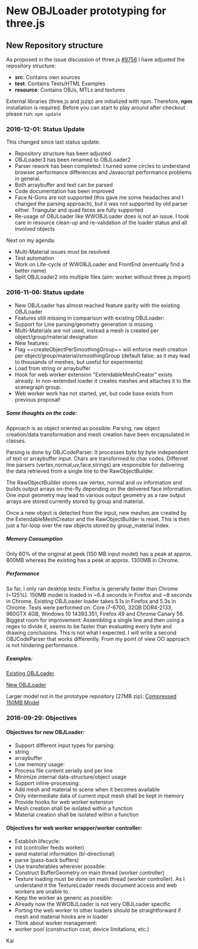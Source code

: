 New OBJLoader prototyping for three.js
===

## New Repository structure
As proposed in the issue discussion of three.js [#9756](https://github.com/mrdoob/three.js/issues/9756) I have adjusted the repository structure:
- **src**: Contains own sources
- **test**: Contains Tests/HTML Examples
- **resource**: Contains OBJs, MTLs and textures

External libraries (three.js and jszip) are initialized with npm. Therefore, **npm** installation is required.
Before you can start to play around after checkout please run:
`npm update`

### 2016-12-01: Status Update
This changed since last status update:
- Repository structure has been adjusted
- OBJLoader3 has been renamed to OBJLoader2
- Parser rework has been completed: I turned some circles to understand browser performance differences and Javascript performance problems in general.
- Both arraybuffer and text can be parsed
- Code documentation has been improved
- Face N-Gons are not supported (this gave me some headaches and I changed the parsing approach), but it was not supported by old parser either. Triangular and quad faces are fully supported
- Re-usage of OBJLoader like WWOBJLoader does is not an issue. I took care in resource clean-up and re-validation of the loader status and all involved objects

Next on my agenda:
- Multi-Material issues must be resolved
- Test automation
- Work on Life-cycle of WWOBJLoader and FrontEnd (eventually find a better name)
- Split OBJLoader2 into multiple files (aim: worker without three.js import)


### 2016-11-06: Status update
- New OBJLoader has almost reached feature parity with the existing OBJLoader
- Features still missing in comparison with existing OBJLoader:
 - Support for Line parsing/geometry generation is missing
 - Multi-Materials are not used, instead a mesh is created per object/group/material designation
- New features:
 - Flag ==createObjectPerSmoothingGroup== will enforce mesh creation per object/group/material/smoothingGroup (default false; as it may lead to thousands of meshes, but useful for experiments)
  - Load from string or arraybuffer
  - Hook for web worker extension "ExtendableMeshCreator" exists already. In non-extended loader it creates meshes and attaches it to the scenegraph group.
- Web worker work has not started, yet, but code base exists from previous proposal!

##### Some thoughts on the code:
Approach is as object oriented as possible: Parsing, raw object creation/data transformation and mesh creation have been encapsulated in classes.

Parsing is done by OBJCodeParser. It processes byte by byte independent of text or arraybuffer input. Chars are transformed to char codes. Differnet line parsers (vertex,normal,uv,face,strings) are responsible for delivering the data retrieved from a single line to the RawObjectBuilder.

The RawObjectBuilder stores raw vertex, normal and uv information and builds output arrays on-the-fly depending on the delivered face information. One input geometry may lead to various output geometry as a raw output arrays are stored currently stored by group and material.

Once a new object is detected from the input, new meshes are created by the ExtendableMeshCreator and the RawObjectBuilder is reset. This is then just a for-loop over the raw objects stored by group_material index.

##### Memory Consumption
Only 60% of the original at peek (150 MB input model) has a peak at  approx. 800MB whereas the existing has a peak at approx. 1300MB in Chrome.

##### Performance
So far, I only ran desktop tests: Firefox is generally faster than Chrome (~125%). 150MB model is loaded in ~6.4 seconds in Firefox and ~8 seconds in Chrome. Existing OBJLoader loader takes 5.1s in Firefox and 5.3s in Chrome.
Tests were performed on: Core i7-6700, 32GB DDR4-2133, 960GTX 4GB, Windows 10 14393.351, Firefox 49 and Chrome Canary 56.
Biggest room for improvement: Assembling a single line and then using a regex to divide it, seems to be faster than evaluating every byte and drawing conclusions. This is not what I expected. I will write a second OBJCodeParser that works differently. From my point of view OO approach is not hindering performance.


##### Examples:
[Existing OBJLoader](http://kaisalmen.de/proto/examples/webgl_loader_objloader_direct.html)

[New OBJLoader](http://kaisalmen.de/proto/examples/webgl_loader_objloader3_direct.html)

Larger model not in the prototype repository (27MB zip):
[Compressed 150MB Model](http://kaisalmen.de//proto/examples/obj/PTV1/PTV1.zip)


### 2016-09-29: Objectives

#### Objectives for new OBJLoader:
- Support different input types for parsing:
 - string
 - arraybuffer
- Low memory usage:
 - Process file content serially and per line
 - Minimize internal data-structure/object usage
- Support inline-processing:
 - Add mesh and material to scene when it becomes available
 - Only intermediate data of current input mesh shall be kept in memory
- Provide hooks for web worker extension
 - Mesh creation shall be isolated within a function
 - Material creation shall be isolated within a function


#### Objectives for web worker wrapper/worker controller:
- Establish lifecycle:
 - init (controller feeds worker)
 - send material information (bi-directional)
 - parse (pass-back buffers)
- Use transferables wherever possible:
 - Construct BufferGeometry on main thread (worker controller)
 - Texture loading must be done on main thread (worker controller). As I understand it the TextureLoader needs document access and web workers are unable to.
- Keep the worker as generic as possible:
 - Already now the WWOBJLoader is not very OBJLoader specific
 - Porting the web worker to other loaders should be straightforward if mesh and material hooks are in loader
- Think about worker management:
 - worker pool (construction cost, device limitations, etc.)

Kai
